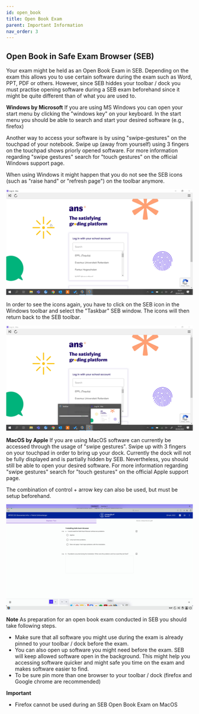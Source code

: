 ```yaml
---
id: open_book
title: Open Book Exam
parent: Important Information
nav_order: 3
---
```


## Open Book in Safe Exam Browser (SEB)
Your exam might be held as an Open Book Exam in SEB. Depending on the exam this allows you to use certain software during the exam such as Word, PPT, PDF or others. However, since SEB hiddes your toolbar / dock you must practise opening software during a SEB exam beforehand since it might be quite different than of what you are used to.

**Windows by Microsoft**
If you are using MS Windows you can open your start menu by clicking the "windows key" on your keyboard. In the start menu you should be able to search and start your desired software (e.g., firefox)

Another way to access your software is by using "swipe-gestures" on the touchpad of your notebook. Swipe up (away from yourself) using 3 fingers on the touchpad shows priorly opened software. For more information regarding "swipe gestures" search for "touch gestures" on the official Windows support page.

When using Windows it might happen that you do not see the SEB icons (such as "raise hand" or "refresh page") on the toolbar anymore.

[![openbook_sebtoolbar_01](assets/pictures/open_book/sebtoolbar_01.jpg)](assets/pictures/open_book/sebtoolbar_01.jpg)

In order to see the icons again, you have to click on the SEB icon in the Windows toolbar and select the "Taskbar" SEB window. The icons will then return back to the SEB toolbar.

[![openbook_sebtoolbar_02](assets/pictures/open_book/sebtoolbar_02.jpg)](assets/pictures/open_book/sebtoolbar_02.jpg)

**MacOS by Apple**
If you are using MacOS software can currently be accessed through the usage of "swipe gestures". Swipe up with 3 fingers on your touchpad in order to bring up your dock. Currently the dock will not be fully displayed and is partially hidden by SEB. Nevertheless, you should still be able to open your desired software. For more information regarding "swipe gestures" search for "touch gestures" on the official Apple support page.

The combination of control + arrow key can also be used, but must be setup beforehand.

[![icons-openbook_dock](assets/pictures/open_book/dock.jpg)](assets/pictures/open_book/dock.jpg)

**Note**
As preparation for an open book exam conducted in SEB you should take following steps.
* Make sure that all software you might use during the exam is already pinned to your toolbar / dock before the exam.
* You can also open up software you might need before the exam. SEB will keep allowed software open in the background. This might help you accessing software quicker and might safe you time on the exam and makes software easier to find.
* To be sure pin more than one browser to your toolbar / dock (firefox and Google chrome are recommended)

**Important**
* Firefox cannot be used during an SEB Open Book Exam on MacOS